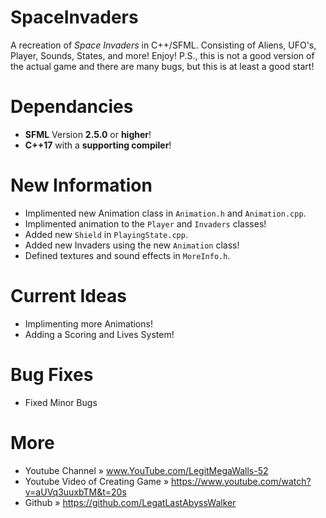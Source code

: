 # SpaceInvaders
A recreation of _Space Invaders_ in C++/SFML. 
Consisting of Aliens, UFO's, Player, Sounds, States, and more! Enjoy!
P.S., this is not a good version of the actual game and there are many bugs, but this is at least a good start!


# Dependancies
* **SFML** Version **2.5.0** or **higher**!
* **C++17** with a **supporting compiler**!

# New Information
* Implimented new Animation class in `Animation.h` and `Animation.cpp`. 
* Implimented animation to the `Player` and `Invaders` classes!
* Added new `Shield` in `PlayingState.cpp`. 
* Added new Invaders using the new `Animation` class!
* Defined textures and sound effects in `MoreInfo.h`.

# Current Ideas
* Implimenting more Animations!
* Adding a Scoring and Lives System!

# Bug Fixes
* Fixed Minor Bugs

# More
* Youtube Channel                » www.YouTube.com/LegitMegaWalls-52
* Youtube Video of Creating Game » https://www.youtube.com/watch?v=aUVq3uuxbTM&t=20s
* Github                         » https://github.com/LegatLastAbyssWalker
